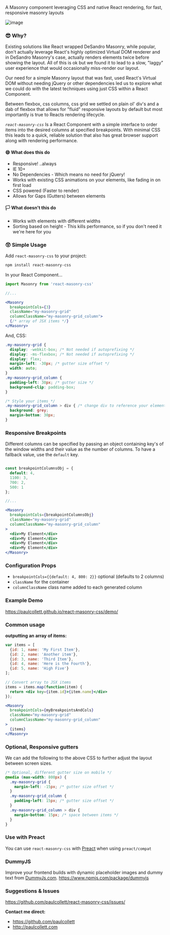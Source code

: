 A Masonry component leveraging CSS and native React rendering, for fast, responsive masonry layouts

![image](https://puu.sh/GyPSl/7ed96532f1.png)

### 😎 Why?

Existing solutions like React wrapped DeSandro Masonry, while popular, don't actually leverage React's highly optimized Virtual DOM renderer and in DeSandro Masonry's case, actually renders elements twice before showing the layout. All of this is ok but we found it to lead to a slow, "laggy" user experience that would occasionally miss-render our layout.

Our need for a simple Masonry layout that was fast, used React's Virtual DOM without needing jQuery or other dependencies led us to explore what we could do with the latest techniques using just CSS within a React Component.

Between flexbox, css columns, css grid we settled on plain ol' div's and a dab of flexbox that allows for "fluid" responsive layouts by default but most importantly is true to Reacts rendering lifecycle.

*`react-masonry-css`* Is a React Component with a simple interface to order items into the desired columns at specified breakpoints. With minimal CSS this leads to a quick, reliable solution that also has great browser support along with rendering performance.


#### 😄 What does this do
* Responsive! ..always
* IE 10+
* No Dependencies - Which means no need for jQuery!
* Works with existing CSS animations on your elements, like fading in on first load
* CSS powered (Faster to render)
* Allows for Gaps (Gutters) between elements

#### 🏳️ What doesn't this do

* Works with elements with different widths
* Sorting based on height - This kills performance, so if you don't need it we're here for you

### 😲 Simple Usage

Add `react-masonry-css` to your project:

```bash
npm install react-masonry-css
```

In your React Component...
```jsx
import Masonry from 'react-masonry-css'

//...

<Masonry
  breakpointCols={3}
  className="my-masonry-grid"
  columnClassName="my-masonry-grid_column">
  {/* array of JSX items */}
</Masonry>
```

And, CSS:
```css
.my-masonry-grid {
  display: -webkit-box; /* Not needed if autoprefixing */
  display: -ms-flexbox; /* Not needed if autoprefixing */
  display: flex;
  margin-left: -30px; /* gutter size offset */
  width: auto;
}
.my-masonry-grid_column {
  padding-left: 30px; /* gutter size */
  background-clip: padding-box;
}

/* Style your items */
.my-masonry-grid_column > div { /* change div to reference your elements you put in <Masonry> */
  background: grey;
  margin-bottom: 30px;
}
```

### Responsive Breakpoints

Different columns can be specified by passing an object containing key's of the window widths and their value as the number of columns. To have a fallback value, use the `default` key.

```jsx

const breakpointColumnsObj = {
  default: 4,
  1100: 3,
  700: 2,
  500: 1
};

//...

<Masonry
  breakpointCols={breakpointColumnsObj}
  className="my-masonry-grid"
  columnClassName="my-masonry-grid_column"
>
  <div>My Element</div>
  <div>My Element</div>
  <div>My Element</div>
  <div>My Element</div>
</Masonry>
```

### Configuration Props

* `breakpointCols={{default: 4, 800: 2}}` optional (defaults to 2 columns)
* `className` for the container
* `columnClassName` class name added to each generated column

### Example Demo

https://paulcollett.github.io/react-masonry-css/demo/

### Common usage

**outputting an array of items:**
```jsx
var items = [
  {id: 1, name: 'My First Item'},
  {id: 2, name: 'Another item'},
  {id: 3, name: 'Third Item'},
  {id: 4, name: 'Here is the Fourth'},
  {id: 5, name: 'High Five'}
];

// Convert array to JSX items
items = items.map(function(item) {
  return <div key={item.id}>{item.name}</div>
});

<Masonry
  breakpointCols={myBreakpointsAndCols}
  className="my-masonry-grid"
  columnClassName="my-masonry-grid_column"
>
  {items}
</Masonry>
```

### Optional, Responsive gutters
We can add the following to the above CSS to further adjust the layout between screen sizes.
```css
/* Optional, different gutter size on mobile */
@media (max-width: 800px) {
  .my-masonry-grid {
    margin-left: -15px; /* gutter size offset */
  }
  .my-masonry-grid_column {
    padding-left: 15px; /* gutter size offset */
  }
  .my-masonry-grid_column > div {
    margin-bottom: 15px; /* space between items */
  }
}
```

### Use with Preact
You can use `react-masonry-css` with [Preact](https://github.com/preactjs/preact) when using `preact/compat`

### DummyJS
Improve your frontend builds with dynamic placeholder images and dummy text from [DummyJs.com](https://dummyjs.com/).
https://www.npmjs.com/package/dummyjs

### Suggestions & Issues
https://github.com/paulcollett/react-masonry-css/issues/

**Contact me direct:**
* https://github.com/paulcollett
* http://paulcollett.com
